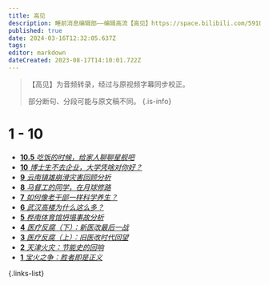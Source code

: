 ```yaml
---
title: 高见
description: 睡前消息编辑部——编辑高流【高见】https://space.bilibili.com/59104725
published: true
date: 2024-03-16T12:32:05.637Z
tags: 
editor: markdown
dateCreated: 2023-08-17T14:10:01.722Z
---
```


> 【高见】为音频转录，经过与原视频字幕同步校正。
> 
> 部分断句、分段可能与原文稿不同。
{.is-info}

<!--
# 21 - 30

- [**30** **](./opinion/30.md)
- [**29** **](./opinion/29.md)
- [**28** **](./opinion/28.md)
- [**27** **](./opinion/27.md)
- [**26** **](./opinion/26.md)
- [**25** **](./opinion/25.md)
- [**24** **](./opinion/24.md)
- [**23** **](./opinion/23.md)
- [**22** **](./opinion/22.md)
- [**21** **](./opinion/21.md)

{.links-list}

# 11 - 20

- [**20** **](./opinion/20.md)
- [**19** **](./opinion/19.md)
- [**18** **](./opinion/18.md)
- [**17** **](./opinion/17.md)
- [**16** **](./opinion/16.md)
- [**15** **](./opinion/15.md)
- [**14** **](./opinion/14.md)
- [**13** **](./opinion/13.md)
- [**12** **](./opinion/12.md)
- [**11** **](./opinion/11.md)

{.links-list}-->

# 1 - 10

- [**10.5** *吃饭的时候，给家人聊聊星舰吧*](./opinion/10-1.md)
- [**10** *博士生不去企业，大学凭啥对你好？*](./opinion/10.md)
- [**9** *云南镇雄崩滑灾害回顾分析*](./opinion/9.md)
- [**8** *马督工的同学，在月球修路*](./opinion/8.md)
- [**7** *如何像老干部一样科学养生？*](./opinion/7.md)
- [**6** *武汉高楼为什么这么多？*](./opinion/6.md)
- [**5** *桦南体育馆坍塌事故分析*](./opinion/5.md)
- [**4** *医疗反腐（下）：新医改最后一战*](./opinion/4.md)
- [**3** *医疗反腐（上）：旧医改时代回望*](./opinion/3.md)
- [**2** *天津火灾：节能史的回响*](./opinion/2.md)
- [**1** *宝火之争：胜者即是正义*](./opinion/1.md)

{.links-list}